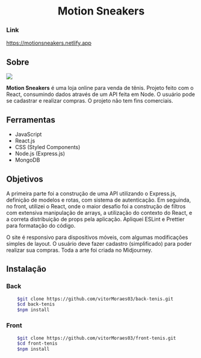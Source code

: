 ﻿<h1 align="center">
    Motion Sneakers
</h1>

### Link

https://motionsneakers.netlify.app

## Sobre

<img src="./images/motion-full-gif.gif"/>

**Motion Sneakers** é uma loja online para venda de tênis. Projeto feito com o React, consumindo dados através de um API feita em Node. O usuário pode se cadastrar e realizar compras. O projeto não tem fins comerciais.


## Ferramentas

- JavaScript
- React.js
- CSS (Styled Components)
- Node.js (Express.js)
- MongoDB

## Objetivos

A primeira parte foi a construção de uma API utilizando o Express.js, definição de modelos e rotas, com sistema de autenticação. Em seguinda, no front, utilizei o React, onde o maior desafio foi a construção de filtros com extensiva manipulação de arrays, a utilização do contexto do React, e a correta distribuição de props pela aplicação. Apliquei ESLint e Prettier para formatação do código.

O site é responsivo para dispositivos móveis, com algumas modificações simples de layout. O usuário deve fazer cadastro (simplificado) para poder realizar sua compras. Toda a arte foi criada no Midjourney.

## Instalação

### Back

```bash
    $git clone https://github.com/vitorMoraes03/back-tenis.git
    $cd back-tenis
    $npm install
```

### Front

```bash
    $git clone https://github.com/vitorMoraes03/front-tenis.git
    $cd front-tenis
    $npm install
```


